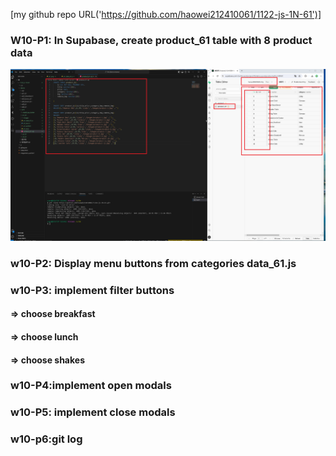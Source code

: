 [my github repo URL('https://github.com/haowei212410061/1122-js-1N-61')]
### W10-P1: In Supabase, create product_61 table with 8 product data
![](w10-p1.png)

### w10-P2: Display menu buttons from categories data_61.js



### w10-P3: implement filter buttons

#### => choose breakfast

 
#### => choose lunch
 

#### => choose shakes

 




### w10-P4:implement open modals


### w10-P5: implement close modals



### w10-p6:git log

